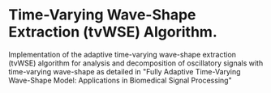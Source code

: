 # Time-Varying Wave-Shape Extraction (tvWSE) Algorithm.
Implementation of the adaptive time-varying wave-shape extraction (tvWSE) algorithm for analysis and decomposition of oscillatory signals with time-varying wave-shape as detailed in "Fully Adaptive Time-Varying Wave-Shape Model: Applications in Biomedical Signal Processing"
